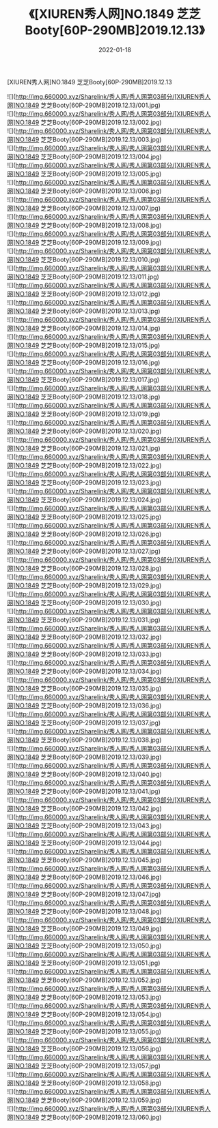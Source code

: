 ﻿---
layout: post
title:  《[XIUREN秀人网]NO.1849 芝芝Booty[60P-290MB]2019.12.13》
date:   2022-01-18
img: http://img.660000.xyz/Sharelink/秀人网/秀人网第03部分/[XIUREN秀人网]NO.1849 芝芝Booty[60P-290MB]2019.12.13/000.jpg
categories: [美女, 清纯, 唯美]
---

[XIUREN秀人网]NO.1849 芝芝Booty[60P-290MB]2019.12.13

 ![](http://img.660000.xyz/Sharelink/秀人网/秀人网第03部分/[XIUREN秀人网]NO.1849 芝芝Booty[60P-290MB]2019.12.13/001.jpg) <br>![](http://img.660000.xyz/Sharelink/秀人网/秀人网第03部分/[XIUREN秀人网]NO.1849 芝芝Booty[60P-290MB]2019.12.13/002.jpg) <br>![](http://img.660000.xyz/Sharelink/秀人网/秀人网第03部分/[XIUREN秀人网]NO.1849 芝芝Booty[60P-290MB]2019.12.13/003.jpg) <br>![](http://img.660000.xyz/Sharelink/秀人网/秀人网第03部分/[XIUREN秀人网]NO.1849 芝芝Booty[60P-290MB]2019.12.13/004.jpg) <br>![](http://img.660000.xyz/Sharelink/秀人网/秀人网第03部分/[XIUREN秀人网]NO.1849 芝芝Booty[60P-290MB]2019.12.13/005.jpg) <br>![](http://img.660000.xyz/Sharelink/秀人网/秀人网第03部分/[XIUREN秀人网]NO.1849 芝芝Booty[60P-290MB]2019.12.13/006.jpg) <br>![](http://img.660000.xyz/Sharelink/秀人网/秀人网第03部分/[XIUREN秀人网]NO.1849 芝芝Booty[60P-290MB]2019.12.13/007.jpg) <br>![](http://img.660000.xyz/Sharelink/秀人网/秀人网第03部分/[XIUREN秀人网]NO.1849 芝芝Booty[60P-290MB]2019.12.13/008.jpg) <br>![](http://img.660000.xyz/Sharelink/秀人网/秀人网第03部分/[XIUREN秀人网]NO.1849 芝芝Booty[60P-290MB]2019.12.13/009.jpg) <br>![](http://img.660000.xyz/Sharelink/秀人网/秀人网第03部分/[XIUREN秀人网]NO.1849 芝芝Booty[60P-290MB]2019.12.13/010.jpg) <br>![](http://img.660000.xyz/Sharelink/秀人网/秀人网第03部分/[XIUREN秀人网]NO.1849 芝芝Booty[60P-290MB]2019.12.13/011.jpg) <br>![](http://img.660000.xyz/Sharelink/秀人网/秀人网第03部分/[XIUREN秀人网]NO.1849 芝芝Booty[60P-290MB]2019.12.13/012.jpg) <br>![](http://img.660000.xyz/Sharelink/秀人网/秀人网第03部分/[XIUREN秀人网]NO.1849 芝芝Booty[60P-290MB]2019.12.13/013.jpg) <br>![](http://img.660000.xyz/Sharelink/秀人网/秀人网第03部分/[XIUREN秀人网]NO.1849 芝芝Booty[60P-290MB]2019.12.13/014.jpg) <br>![](http://img.660000.xyz/Sharelink/秀人网/秀人网第03部分/[XIUREN秀人网]NO.1849 芝芝Booty[60P-290MB]2019.12.13/015.jpg) <br>![](http://img.660000.xyz/Sharelink/秀人网/秀人网第03部分/[XIUREN秀人网]NO.1849 芝芝Booty[60P-290MB]2019.12.13/016.jpg) <br>![](http://img.660000.xyz/Sharelink/秀人网/秀人网第03部分/[XIUREN秀人网]NO.1849 芝芝Booty[60P-290MB]2019.12.13/017.jpg) <br>![](http://img.660000.xyz/Sharelink/秀人网/秀人网第03部分/[XIUREN秀人网]NO.1849 芝芝Booty[60P-290MB]2019.12.13/018.jpg) <br>![](http://img.660000.xyz/Sharelink/秀人网/秀人网第03部分/[XIUREN秀人网]NO.1849 芝芝Booty[60P-290MB]2019.12.13/019.jpg) <br>![](http://img.660000.xyz/Sharelink/秀人网/秀人网第03部分/[XIUREN秀人网]NO.1849 芝芝Booty[60P-290MB]2019.12.13/020.jpg) <br>![](http://img.660000.xyz/Sharelink/秀人网/秀人网第03部分/[XIUREN秀人网]NO.1849 芝芝Booty[60P-290MB]2019.12.13/021.jpg) <br>![](http://img.660000.xyz/Sharelink/秀人网/秀人网第03部分/[XIUREN秀人网]NO.1849 芝芝Booty[60P-290MB]2019.12.13/022.jpg) <br>![](http://img.660000.xyz/Sharelink/秀人网/秀人网第03部分/[XIUREN秀人网]NO.1849 芝芝Booty[60P-290MB]2019.12.13/023.jpg) <br>![](http://img.660000.xyz/Sharelink/秀人网/秀人网第03部分/[XIUREN秀人网]NO.1849 芝芝Booty[60P-290MB]2019.12.13/024.jpg) <br>![](http://img.660000.xyz/Sharelink/秀人网/秀人网第03部分/[XIUREN秀人网]NO.1849 芝芝Booty[60P-290MB]2019.12.13/025.jpg) <br>![](http://img.660000.xyz/Sharelink/秀人网/秀人网第03部分/[XIUREN秀人网]NO.1849 芝芝Booty[60P-290MB]2019.12.13/026.jpg) <br>![](http://img.660000.xyz/Sharelink/秀人网/秀人网第03部分/[XIUREN秀人网]NO.1849 芝芝Booty[60P-290MB]2019.12.13/027.jpg) <br>![](http://img.660000.xyz/Sharelink/秀人网/秀人网第03部分/[XIUREN秀人网]NO.1849 芝芝Booty[60P-290MB]2019.12.13/028.jpg) <br>![](http://img.660000.xyz/Sharelink/秀人网/秀人网第03部分/[XIUREN秀人网]NO.1849 芝芝Booty[60P-290MB]2019.12.13/029.jpg) <br>![](http://img.660000.xyz/Sharelink/秀人网/秀人网第03部分/[XIUREN秀人网]NO.1849 芝芝Booty[60P-290MB]2019.12.13/030.jpg) <br>![](http://img.660000.xyz/Sharelink/秀人网/秀人网第03部分/[XIUREN秀人网]NO.1849 芝芝Booty[60P-290MB]2019.12.13/031.jpg) <br>![](http://img.660000.xyz/Sharelink/秀人网/秀人网第03部分/[XIUREN秀人网]NO.1849 芝芝Booty[60P-290MB]2019.12.13/032.jpg) <br>![](http://img.660000.xyz/Sharelink/秀人网/秀人网第03部分/[XIUREN秀人网]NO.1849 芝芝Booty[60P-290MB]2019.12.13/033.jpg) <br>![](http://img.660000.xyz/Sharelink/秀人网/秀人网第03部分/[XIUREN秀人网]NO.1849 芝芝Booty[60P-290MB]2019.12.13/034.jpg) <br>![](http://img.660000.xyz/Sharelink/秀人网/秀人网第03部分/[XIUREN秀人网]NO.1849 芝芝Booty[60P-290MB]2019.12.13/035.jpg) <br>![](http://img.660000.xyz/Sharelink/秀人网/秀人网第03部分/[XIUREN秀人网]NO.1849 芝芝Booty[60P-290MB]2019.12.13/036.jpg) <br>![](http://img.660000.xyz/Sharelink/秀人网/秀人网第03部分/[XIUREN秀人网]NO.1849 芝芝Booty[60P-290MB]2019.12.13/037.jpg) <br>![](http://img.660000.xyz/Sharelink/秀人网/秀人网第03部分/[XIUREN秀人网]NO.1849 芝芝Booty[60P-290MB]2019.12.13/038.jpg) <br>![](http://img.660000.xyz/Sharelink/秀人网/秀人网第03部分/[XIUREN秀人网]NO.1849 芝芝Booty[60P-290MB]2019.12.13/039.jpg) <br>![](http://img.660000.xyz/Sharelink/秀人网/秀人网第03部分/[XIUREN秀人网]NO.1849 芝芝Booty[60P-290MB]2019.12.13/040.jpg) <br>![](http://img.660000.xyz/Sharelink/秀人网/秀人网第03部分/[XIUREN秀人网]NO.1849 芝芝Booty[60P-290MB]2019.12.13/041.jpg) <br>![](http://img.660000.xyz/Sharelink/秀人网/秀人网第03部分/[XIUREN秀人网]NO.1849 芝芝Booty[60P-290MB]2019.12.13/042.jpg) <br>![](http://img.660000.xyz/Sharelink/秀人网/秀人网第03部分/[XIUREN秀人网]NO.1849 芝芝Booty[60P-290MB]2019.12.13/043.jpg) <br>![](http://img.660000.xyz/Sharelink/秀人网/秀人网第03部分/[XIUREN秀人网]NO.1849 芝芝Booty[60P-290MB]2019.12.13/044.jpg) <br>![](http://img.660000.xyz/Sharelink/秀人网/秀人网第03部分/[XIUREN秀人网]NO.1849 芝芝Booty[60P-290MB]2019.12.13/045.jpg) <br>![](http://img.660000.xyz/Sharelink/秀人网/秀人网第03部分/[XIUREN秀人网]NO.1849 芝芝Booty[60P-290MB]2019.12.13/046.jpg) <br>![](http://img.660000.xyz/Sharelink/秀人网/秀人网第03部分/[XIUREN秀人网]NO.1849 芝芝Booty[60P-290MB]2019.12.13/047.jpg) <br>![](http://img.660000.xyz/Sharelink/秀人网/秀人网第03部分/[XIUREN秀人网]NO.1849 芝芝Booty[60P-290MB]2019.12.13/048.jpg) <br>![](http://img.660000.xyz/Sharelink/秀人网/秀人网第03部分/[XIUREN秀人网]NO.1849 芝芝Booty[60P-290MB]2019.12.13/049.jpg) <br>![](http://img.660000.xyz/Sharelink/秀人网/秀人网第03部分/[XIUREN秀人网]NO.1849 芝芝Booty[60P-290MB]2019.12.13/050.jpg) <br>![](http://img.660000.xyz/Sharelink/秀人网/秀人网第03部分/[XIUREN秀人网]NO.1849 芝芝Booty[60P-290MB]2019.12.13/051.jpg) <br>![](http://img.660000.xyz/Sharelink/秀人网/秀人网第03部分/[XIUREN秀人网]NO.1849 芝芝Booty[60P-290MB]2019.12.13/052.jpg) <br>![](http://img.660000.xyz/Sharelink/秀人网/秀人网第03部分/[XIUREN秀人网]NO.1849 芝芝Booty[60P-290MB]2019.12.13/053.jpg) <br>![](http://img.660000.xyz/Sharelink/秀人网/秀人网第03部分/[XIUREN秀人网]NO.1849 芝芝Booty[60P-290MB]2019.12.13/054.jpg) <br>![](http://img.660000.xyz/Sharelink/秀人网/秀人网第03部分/[XIUREN秀人网]NO.1849 芝芝Booty[60P-290MB]2019.12.13/055.jpg) <br>![](http://img.660000.xyz/Sharelink/秀人网/秀人网第03部分/[XIUREN秀人网]NO.1849 芝芝Booty[60P-290MB]2019.12.13/056.jpg) <br>![](http://img.660000.xyz/Sharelink/秀人网/秀人网第03部分/[XIUREN秀人网]NO.1849 芝芝Booty[60P-290MB]2019.12.13/057.jpg) <br>![](http://img.660000.xyz/Sharelink/秀人网/秀人网第03部分/[XIUREN秀人网]NO.1849 芝芝Booty[60P-290MB]2019.12.13/058.jpg) <br>![](http://img.660000.xyz/Sharelink/秀人网/秀人网第03部分/[XIUREN秀人网]NO.1849 芝芝Booty[60P-290MB]2019.12.13/059.jpg) <br>![](http://img.660000.xyz/Sharelink/秀人网/秀人网第03部分/[XIUREN秀人网]NO.1849 芝芝Booty[60P-290MB]2019.12.13/060.jpg) <br>